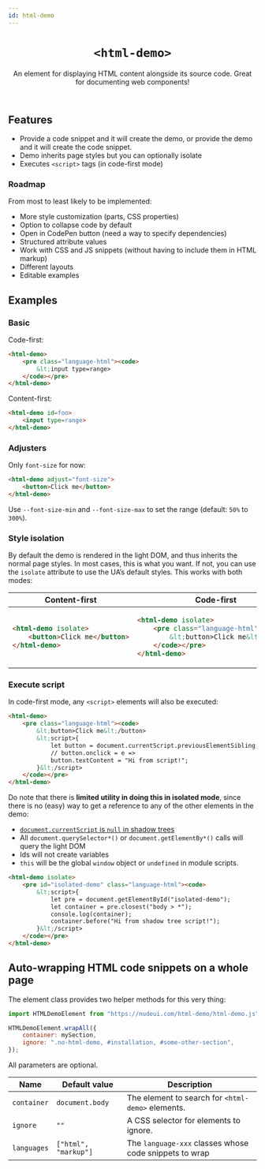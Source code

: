 ```yaml
---
id: html-demo
---
```


<header>

# `<html-demo>`

An element for displaying HTML content alongside its source code.
Great for documenting web components!

</header>



## Features

- Provide a code snippet and it will create the demo, or provide the demo and it will create the code snippet.
- Demo inherits page styles but you can optionally isolate
- Executes `<script>` tags (in code-first mode)

### Roadmap

From most to least likely to be implemented:

- More style customization (parts, CSS properties)
- Option to collapse code by default
- Open in CodePen button (need a way to specify dependencies)
- Structured attribute values
- Work with CSS and JS snippets (without having to include them in HTML markup)
- Different layouts
- Editable examples


## Examples

### Basic

Code-first:

```html
<html-demo>
	<pre class="language-html"><code>
		&lt;input type=range>
	</code></pre>
</html-demo>
```

Content-first:

```html
<html-demo id=foo>
	<input type=range>
</html-demo>
```

### Adjusters

Only `font-size` for now:

```html
<html-demo adjust="font-size">
	<button>Click me</button>
</html-demo>
```

Use `--font-size-min` and `--font-size-max` to set the range (default: `50%` to `300%`).

### Style isolation

By default the demo is rendered in the light DOM, and thus inherits the normal page styles.
In most cases, this is what you want.
If not, you can use the `isolate` attribute to use the UA’s default styles.
This works with both modes:

<table>
<thead>
	<tr>
		<th>Content-first</th>
		<th>Code-first</th>
	</tr>
</thead>
<tr>
<td>

```html
<html-demo isolate>
	<button>Click me</button>
</html-demo>
```
</td>
<td>

```html
<html-demo isolate>
	<pre class="language-html"><code>
		&lt;button>Click me&lt;/button>
	</code></pre>
</html-demo>
```
</td>
</tr>
</table>




### Execute script

In code-first mode, any `<script>` elements will also be executed:

```html
<html-demo>
	<pre class="language-html"><code>
		&lt;button>Click me&lt;/button>
		&lt;script>{
			let button = document.currentScript.previousElementSibling;
			// button.onclick = e =>
			button.textContent = "Hi from script!";
		}&lt;/script>
	</code></pre>
</html-demo>
```

Do note that there is **limited utility in doing this in isolated mode**, since
there is no (easy) way to get a reference to any of the other elements in the demo:
- [`document.currentScript` is `null` in shadow trees](https://html.spec.whatwg.org/multipage/dom.html#dom-document-currentscript-dev)
- All `document.querySelector*()` or `document.getElementBy*()` calls will query the light DOM
- Ids will not create variables
- `this` will be the global `window` object or `undefined` in module scripts.


```html
<html-demo isolate>
	<pre id="isolated-demo" class="language-html"><code>
		&lt;script>{
			let pre = document.getElementById("isolated-demo");
			let container = pre.closest("body > *");
			console.log(container);
			container.before("Hi from shadow tree script!");
		}&lt;/script>
	</code></pre>
</html-demo>
```

## Auto-wrapping HTML code snippets on a whole page

The element class provides two helper methods for this very thing:

```js
import HTMLDemoElement from "https://nudeui.com/html-demo/html-demo.js";

HTMLDemoElement.wrapAll({
	container: mySection,
	ignore: ".no-html-demo, #installation, #some-other-section",
});
```

All parameters are optional.

| Name | Default value | Description |
| --- | --- | --- |
| `container` | `document.body` | The element to search for `<html-demo>` elements. |
| `ignore` | `""` | A CSS selector for elements to ignore. |
| `languages` | `["html", "markup"]` | The `language-xxx` classes whose code snippets to wrap |

